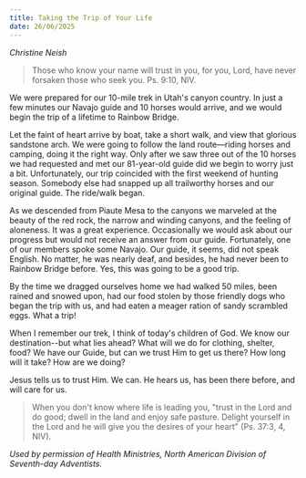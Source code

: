 ```yaml
---
title: Taking the Trip of Your Life
date: 26/06/2025
---
```


_Christine Neish_

> <p></p>
> Those who know your name will trust in you, for you, Lord, have never forsaken those who seek you. Ps. 9:10, NIV.

We were prepared for our 10-mile trek in Utah's canyon country. In just a few minutes our Navajo guide and 10 horses would arrive, and we would begin the trip of a lifetime to Rainbow Bridge.

Let the faint of heart arrive by boat, take a short walk, and view that glorious sandstone arch. We were going to follow the land route—riding horses and camping, doing it the right way. Only after we saw three out of the 10 horses we had requested and met our 81-year-old guide did we begin to worry just a bit. Unfortunately, our trip coincided with the first weekend of hunting season. Somebody else had snapped up all trailworthy horses and our original guide. The ride/walk began.

As we descended from Piaute Mesa to the canyons we marveled at the beauty of the red rock, the narrow and winding canyons, and the feeling of aloneness. It was a great experience. Occasionally we would ask about our progress but would not receive an answer from our guide. Fortunately, one of our members spoke some Navajo. Our guide, it seems, did not speak English. No matter, he was nearly deaf, and besides, he had never been to Rainbow Bridge before. Yes, this was going to be a good trip.

By the time we dragged ourselves home we had walked 50 miles, been rained and snowed upon, had our food stolen by those friendly dogs who began the trip with us, and had eaten a meager ration of sandy scrambled eggs. What a trip!

When I remember our trek, I think of today's children of God. We know our destination--but what lies ahead? What will we do for clothing, shelter, food? We have our Guide, but can we trust Him to get us there? How long will it take? How are we doing?

Jesus tells us to trust Him. We can. He hears us, has been there before, and will care for us.

> <callout></callout>
> When you don't know where life is leading you, "trust in the Lord and do good; dwell in the land and enjoy safe pasture. Delight yourself in the Lord and he will give you the desires of your heart" (Ps. 37:3, 4, NIV).

_Used by permission of Health Ministries, North American Division of Seventh-day Adventists._